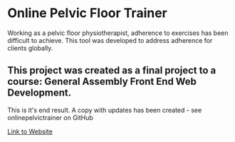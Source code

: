 <h1>Online Pelvic Floor Trainer</h1> 

<p> Working as a pelvic floor physiotherapist, adherence to exercises has been difficult to achieve. This tool was developed to address adherence for clients globally. </p>

## This project was created as a final project to a course: General Assembly Front End Web Development. 
This is it's end result. A copy with updates has been created - see onlinepelvictrainer on GitHub

<a href="https://jhtcodes.github.io/finalproject/">Link to Website</a>
